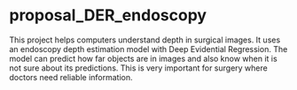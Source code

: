 # proposal_DER_endoscopy
This project helps computers understand depth in surgical images. It uses an endoscopy depth estimation model with Deep Evidential Regression. The model can predict how far objects are in images and also know when it is not sure about its predictions. This is very important for surgery where doctors need reliable information.
